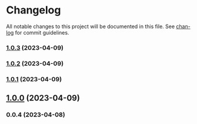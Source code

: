 # Changelog

All notable changes to this project will be documented in this file. See [chan-log](https://github.com/conventional-changelog/chan-log) for commit guidelines.

### [1.0.3](https://github.com/YanPanMichael/pn-release/compare/v1.0.2...v1.0.3) (2023-04-09)

### [1.0.2](https://github.com/YanPanMichael/pn-release/compare/v1.0.1...v1.0.2) (2023-04-09)

### [1.0.1](https://github.com/YanPanMichael/pn-release/compare/v1.0.0...v1.0.1) (2023-04-09)

## [1.0.0](https://github.com/YanPanMichael/pn-release/compare/v0.0.4...v1.0.0) (2023-04-09)

### 0.0.4 (2023-04-08)
